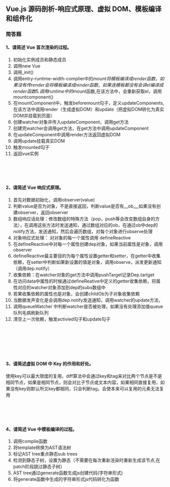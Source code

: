 ## Vue.js 源码剖析-响应式原理、虚拟 DOM、模板编译和组件化

### 简答题

#### 1、请简述 Vue 首次渲染的过程。
1. 初始化实例成员和静态成员
2. 调用new Vue
3. 调用_init()
4. 调用entry-runtime-width-complier中的$mount 将模板编译成render函数，如果没有传render会将模板编译成render函数，如果连模板都没有会讲el编译成render函数
5.调用runtime中的$mount函数,在该方法中，会重新获取el，调用mountcomponent()
6. 在mountComponent中，触发beforemount勾子，定义updateComponents,在该方法中调用render（生成虚拟DOM）和update（把虚拟DOM转化为真实DOM并挂载到页面）
7. 创建watcher对象并传入updateComponent，调用get方法
8. 创建完watcher会调用get方法，在get方法中调用updateComponent
9. 在updateComponent中调用render方法返回虚拟DOM
10. 调用update挂载真实DOM
11. 触发mounted勾子
12. 返回vue实例
　

　

　

#### 2、请简述 Vue 响应式原理。
1. 首先对数据初始化，调用observer(value)
2. 判断value是否为对象，不是直接返回，判断value是否有__ob__,如果没有创建observer，返回observer
3. 数组响应话处理：修改数组的特殊方法（pop，push等会改变数组自身的方法），在调用这些方法时发送通知，通过数组对应的ob，在通过ob中dep的notify方法，发送通知，然后会遍历数组，对每个对象进行observe处理
4. 对象响应式处理： 对对象的每一个属性调用 defineReactive
5. 在defineReactive中对每一个属性创建dep对象，如果当前属性是对象，调用observer
6. defineReactive最主要目的为每个属性设置getter和setter，在getter中收集依赖，在setter中判断如果新设置的值是对象，调用observe，派发更新通知（调用dep.notify）
7. 收集依赖：在watcher对象的get方法中调用pushTarget记录Dep.tartget
8. 在访问data中属性的时候通过defineReative中定义的getter收集依赖，将属性对应的watcher对象添加到dep的subs数组中
9. 若果收集依赖的属性也是对象，会创建childOb为子对象收集依赖
10. 当数据发声变化是会调用dep.notify发送通知，调用watcher的update方法，
11. 调用queueWatcher 中判断watcher是否被处理，如果没有处理添加值queue队列毛病刷新队列
12. 清空上一次依赖，触发activied勾子和update勾子

　

　

　

#### 3、请简述虚拟 DOM 中 Key 的作用和好处。
使用key可以最大限度的复用，diff算法中会通过key和tag来对比两个节点是不是相同节点，如果是相同节点，则会对比子节点或文本内容，如果相同直接复用，如果没有key则默认所又key都相同，只会判断tag，会使本来可以复用的元素无法复用
　

　

　

#### 4、请简述 Vue 中模板编译的过程。

1. 调用complie函数
2. 将template转换为AST语法树
3. 标记AST tree重点静态sub trees
4. 检测到静态子树，设置为静态（不需要在每次重新渲染时重新生成该节点,在patch阶段跳过静态子树）
5. AST tree通过generate函数生成js创建代码(字符串形式)
6. 将generate函数中生成的字符串形式js代码转化为函数
 
　

　